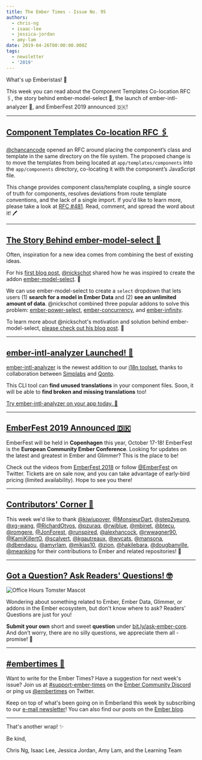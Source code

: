 ```yaml
---
title: The Ember Times - Issue No. 95
authors:
  - chris-ng
  - isaac-lee
  - jessica-jordan
  - amy-lam
date: 2019-04-26T00:00:00.000Z
tags:
  - newsletter
  - '2019'
---
```



What's up Emberistas! 🐹

This week you can read about the Component Templates Co-location RFC 🖇️, the story behind ember-model-select 📔, the launch of ember-intl-analyzer 🚀, and EmberFest 2019 announced 🇩🇰!

<!-- READMORE -->

---

## [Component Templates Co-location RFC 🖇️](https://github.com/emberjs/rfcs/pull/481)

[@chancancode](https://github.com/chancancode) opened an RFC around placing the component’s class and template in the same directory on the file system. The proposed change is to move the templates from being located at `app/templates/components` into the `app/components` directory, co-locating it with the component’s JavaScript file.

This change provides component class/template coupling, a single source of truth for components, resolves deviations from route template conventions, and the lack of a single import. If you'd like to learn more, please take a look at [RFC #481](https://github.com/emberjs/rfcs/pull/481). Read, comment, and spread the word about it! 🖊️

---

## [The Story Behind ember-model-select 📔](https://nickschot.nl/blog/creating-ember-model-select)

Often, inspiration for a new idea comes from combining the best of existing ideas.

For his [first blog post](https://nickschot.nl/blog/creating-ember-model-select), [@nickschot](https://github.com/nickschot) shared how he was inspired to create the addon [ember-model-select](https://nickschot.github.io/ember-model-select/). 🎉

We can use ember-model-select to create a `select` dropdown that lets users (1) **search for a model in Ember Data** and (2) **see an unlimited amount of data**. @nickschot combined three popular addons to solve this problem: [ember-power-select](https://ember-power-select.com/), [ember-concurrency](http://ember-concurrency.com), and [ember-infinity](https://github.com/ember-infinity/ember-infinity).

To learn more about @nickschot's motivation and solution behind ember-model-select, [please check out his blog post](https://nickschot.nl/blog/creating-ember-model-select). 🙏

---

## [ember-intl-analyzer Launched! 🚀](https://github.com/simplabs/ember-intl-analyzer)

[ember-intl-analyzer](https://github.com/simplabs/ember-intl-analyzer) is the newest addition to our [i18n toolset](https://github.com/ember-intl/ember-intl), thanks to collaboration between [Simplabs](https://simplabs.com/) and [Qonto](https://qonto.eu/).

This CLI tool can **find unused translations** in your component files. Soon, it will be able to **find broken and missing translations** too!

[Try ember-intl-analyzer on your app today. 💛](https://github.com/simplabs/ember-intl-analyzer)

---

## [EmberFest 2019 Announced 🇩🇰](https://emberfest.eu/)

EmberFest will be held in **Copenhagen** this year, October 17-18! EmberFest is the **European Community Ember Conference**. Looking for updates on the latest and greatest in Ember and Glimmer? This is the place to be!

Check out the videos from [EmberFest 2018](https://www.youtube.com/playlist?list=PLN4SpDLOSVkSB9034lDNdP1JoNBGssax9) or follow [@EmberFest](https://twitter.com/EmberFest/) on Twitter. Tickets are on sale now, and you can take advantage of early-bird pricing (limited availability). Hope to see you there!

---

## [Contributors' Corner 👏](https://guides.emberjs.com/release/contributing/repositories/)

<p>This week we'd like to thank <a href="https://github.com/kiwiupover" target="gh-user">@kiwiupover</a>, <a href="https://github.com/MonsieurDart" target="gh-user">@MonsieurDart</a>, <a href="https://github.com/step2yeung" target="gh-user">@step2yeung</a>, <a href="https://github.com/xg-wang" target="gh-user">@xg-wang</a>, <a href="https://github.com/RichardOtvos" target="gh-user">@RichardOtvos</a>, <a href="https://github.com/pzuraq" target="gh-user">@pzuraq</a>, <a href="https://github.com/rwjblue" target="gh-user">@rwjblue</a>, <a href="https://github.com/mbinet" target="gh-user">@mbinet</a>, <a href="https://github.com/btecu" target="gh-user">@btecu</a>, <a href="https://github.com/romgere" target="gh-user">@romgere</a>, <a href="https://github.com/JonForest" target="gh-user">@JonForest</a>, <a href="https://github.com/runspired" target="gh-user">@runspired</a>, <a href="https://github.com/alexhancock" target="gh-user">@alexhancock</a>, <a href="https://github.com/rwwagner90" target="gh-user">@rwwagner90</a>, <a href="https://github.com/KamiKillertO" target="gh-user">@KamiKillertO</a>, <a href="https://github.com/scalvert" target="gh-user">@scalvert</a>, <a href="https://github.com/kgautreaux" target="gh-user">@kgautreaux</a>, <a href="https://github.com/wycats" target="gh-user">@wycats</a>, <a href="https://github.com/mansona" target="gh-user">@mansona</a>, <a href="https://github.com/dbendaou" target="gh-user">@dbendaou</a>, <a href="https://github.com/amyrlam" target="gh-user">@amyrlam</a>, <a href="https://github.com/mikias10" target="gh-user">@mikias10</a>, <a href="https://github.com/zion" target="gh-user">@zion</a>, <a href="https://github.com/hakilebara" target="gh-user">@hakilebara</a>, <a href="https://github.com/dougbanville" target="gh-user">@dougbanville</a>, <a href="https://github.com/meanking" target="gh-user">@meanking</a> for their contributions to Ember and related repositories! 💖</p>

---

## [Got a Question? Ask Readers' Questions! 🤓](https://docs.google.com/forms/d/e/1FAIpQLScqu7Lw_9cIkRtAiXKitgkAo4xX_pV1pdCfMJgIr6Py1V-9Og/viewform)

<div class="blog-row">
  <img class="float-right small transparent padded" alt="Office Hours Tomster Mascot" title="Readers' Questions" src="/images/tomsters/officehours.png" />

  <p>Wondering about something related to Ember, Ember Data, Glimmer, or addons in the Ember ecosystem, but don't know where to ask? Readers’ Questions are just for you!</p>

<p><strong>Submit your own</strong> short and sweet <strong>question</strong> under <a href="https://bit.ly/ask-ember-core" target="rq">bit.ly/ask-ember-core</a>. And don’t worry, there are no silly questions, we appreciate them all - promise! 🤞</p>

</div>

---

## [#embertimes 📰](https://blog.emberjs.com/tags/newsletter.html)

Want to write for the Ember Times? Have a suggestion for next week's issue? Join us at [#support-ember-times](https://discordapp.com/channels/480462759797063690/485450546887786506) on the [Ember Community Discord](https://discordapp.com/invite/zT3asNS) or ping us [@embertimes](https://twitter.com/embertimes) on Twitter.

Keep on top of what's been going on in Emberland this week by subscribing to our [e-mail newsletter](https://the-emberjs-times.ongoodbits.com/)! You can also find our posts on the [Ember blog](https://emberjs.com/blog/tags/newsletter.html).

---

That's another wrap! ✨

Be kind,

Chris Ng, Isaac Lee, Jessica Jordan, Amy Lam, and the Learning Team
